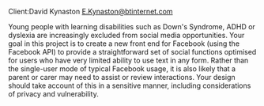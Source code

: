 Client:David Kynaston <E.Kynaston@btinternet.com>

Young people with learning disabilities such as Down's Syndrome, ADHD or
dyslexia are increasingly excluded from social media opportunities. Your
goal in this project is to create a new front end for Facebook (using
the Facebook API) to provide a straightforward set of social functions
optimised for users who have very limited ability to use text in any
form. Rather than the single-user mode of typical Facebook usage, it is
also likely that a parent or carer may need to assist or review
interactions. Your design should take account of this in a sensitive
manner, including considerations of privacy and vulnerability.